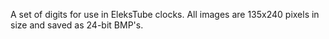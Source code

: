 A set of digits for use in EleksTube clocks. All images are 135x240 pixels in size and saved as 24-bit BMP's.
